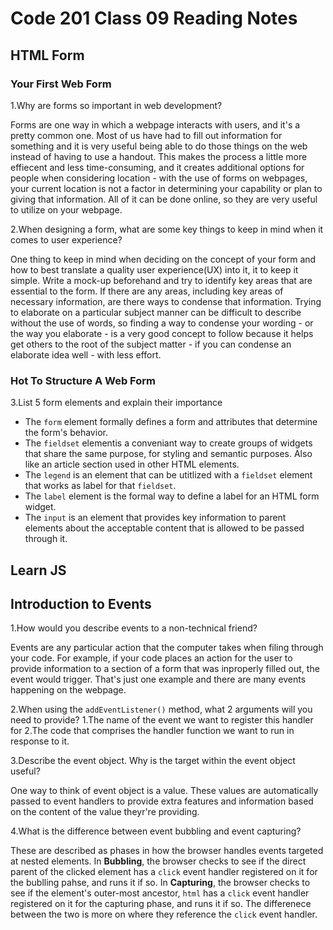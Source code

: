 # Code 201 Class 09 Reading Notes

## HTML Form

### Your First Web Form

1.Why are forms so important in web development?

Forms are one way in which a webpage interacts with users, and it's a pretty common one. Most of us have had to fill out information for something and it is very useful being able to do those things on the web instead of having to use a handout. This makes the process a little more effiecent and less time-consuming, and it creates additional options for people when considering location - with the use of forms on webpages, your current location is not a factor in determining your capability or plan to giving that information. All of it can be done online, so they are very useful to utilize on your webpage.

2.When designing a form, what are some key things to keep in mind when it comes to user experience?

One thing to keep in mind when deciding on the concept of your form and how to best translate a quality user experience(UX) into it, it to keep it simple. Write a mock-up beforehand and try to identify key areas that are essential to the form. If there are any areas, including key areas of necessary information, are there ways to condense that information. Trying to elaborate on a particular subject manner can be difficult to describe without the use of words, so finding a way to condense your wording - or the way you elaborate - is a very good concept to follow because it helps get others to the root of the subject matter - if you can condense an elaborate idea well - with less effort. 

### Hot To Structure A Web Form

3.List 5 form elements and explain their importance

- The `form` element formally defines a form and attributes that determine the form's behavior.
- The `fieldset` elementis a conveniant way to create groups of widgets that share the same purpose, for styling and semantic purposes. Also like an article section used in other HTML elements.
- The `legend` is an element that can be utitlized with a `fieldset` element that works as label for that `fieldset`.
- The `label` element is the formal way to define a label for an HTML form widget.
- The `input` is an element that provides key information to parent elements about the acceptable content that is allowed to be passed through it.

## Learn JS

## Introduction to Events

1.How would you describe events to a non-technical friend?

Events are any particular action that the computer takes when filing through your code. For example, if your code places an action for the user to provide information to a section of a form that was inproperly filled out, the event would trigger. That's just one example and there are many events happening on the webpage. 

2.When using the `addEventListener()` method, what 2 arguments will you need to provide?
  1.The name of the event we want to register this handler for
  2.The code that comprises the handler function we want to run in response to it.

3.Describe the event object. Why is the target within the event object useful?

One way to think of event object is a value. These values are automatically passed to event handlers to provide extra features and information based on the content of the value theyr're providing. 

4.What is the difference between event bubbling and event capturing?

These are described as phases in how the browser handles events targeted at nested elements. In **Bubbling**, the browser checks to see if the direct parent of the clicked element has a `click` event handler registered on it for the bublling pahse, and runs it if so. In **Capturing**, the browser checks to see if the element's outer-most ancestor, `html` has a `click` event handler registered on it for the capturing phase, and runs it if so. The differenece between the two is more on where they reference the `click` event handler.